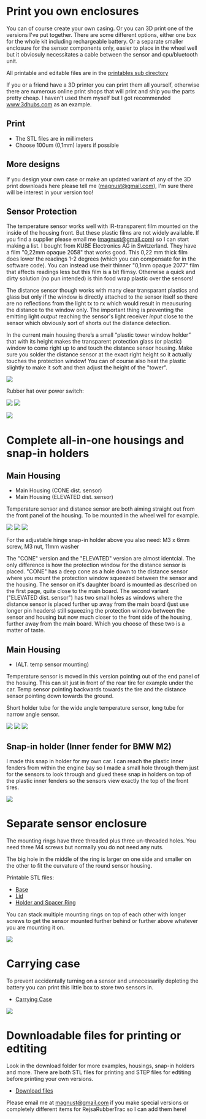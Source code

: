 # Print you own enclosures

You can of course create your own casing. Or you can 3D print one of the versions I've put together. There are some different options, either one box for the whole kit including rechargeable battery. Or a separate smaller enclosure for the sensor components only, easier to place in the wheel well but it obviosuly necessitates a cable between the sensor and cpu/bluetooth unit.

All printable and editable files are in the <a href=printables/>printables sub directory</a>  

If you or a friend have a 3D printer you can print them all yourself, otherwise there are numerous online print shops that will print and ship you the parts pretty cheap. I haven't used them myself but I got recommended www.3dhubs.com as an example.

## Print 

- The STL files are in millimeters  
- Choose 100um (0,1mm) layers if possible  

## More designs

If you design your own case or make an updated variant of any of the 3D print downloads here please tell me (magnust@gmail.com), I'm sure there will be interest in your version too!

## Sensor Protection

The temperature sensor works well with IR-transparent film mounted on the inside of the housing front. But these plastic films are not widely available. If you find a supplier please email me (magnust@gmail.com) so I can start making a list. I bought from KUBE Electronics AG in Switzerland. They have a film "0,22mm opaque 2058" that works good. This 0,22 mm thick film does lower the readings 1-2 degrees (which you can compensate for in the software code). You can instead use their thinner "0,1mm opaque 2077" film that affects readings less but this film is a bit flimsy. Otherwise a quick and dirty solution (no pun intended) is thin food wrap plastic over the sensors!  

The distance sensor though works with many clear transparant plastics and glass but only if the window is directly attached to the sensor itself so there are no reflections from the light tx to rx which would result in meausuring the distance to the window only. The important thing is preventing the emitting light _output_ reaching the sensor's light receiver _input_ close to the sensor which obviously sort of shorts out the distance detection. 

In the current main housing there’s a small “plastic tower window holder” that with its height makes the transparent protection glass (or plastic) window to come right up to and touch the distance sensor housing. Make sure you solder the distance sensor at the exact right height so it actually touches the protection window! You can of course also heat the plastic slightly to make it soft and then adjust the height of the "tower".  
    
<img src=images/Windows%20and%20LED-filaments.jpg>

Rubber hat over power switch:  
  
<img src=images/switch%20rubber%20hat%20(cut%20down).jpg>  <img src=images/switch%20rubber%20hat%20(pull%20through).jpg>  
  
<img src=images/main%20housing%20lids.jpg> 
  
# Complete all-in-one housings and snap-in holders

## Main Housing 

- Main Housing (CONE dist. sensor)
- Main Housing (ELEVATED dist. sensor)
  
Temperature sensor and distance sensor are both aiming straight out from the front panel of the housing. To be mounted in the wheel well for example.
  
<img src=images/cone_and_snapin_0.jpg>  
<img src=images/cone_and_snapin_1.jpg>  
<img src=images/cone_and_snapin_2.jpg>  

For the adjustable hinge snap-in holder above you also need: M3 x 6mm screw, M3 nut, 11mm washer  

The "CONE" version and the "ELEVATED" version are almost identcial. The only difference is how the protection window for the distance sensor is placed. "CONE" has a deep cone as a hole down to the distance sensor where you mount the protection window squeezed between the sensor and the housing. The sensor on it's daughter board is mounted as described on the first page, quite close to the main board. The second variant ("ELEVATED dist. sensor") has two small holes as windows where the distance sensor is placed further up away from the main board (just use longer pin headers) still squeezing the protection window between the sensor and housing but now much closer to the front side of the housing, further away from the main board. Which you choose of these two is a matter of taste.
  
## Main Housing 
  
- (ALT. temp sensor mounting)
  
Temperature sensor is moved in this version pointing out of the end panel of the hosuing. This can sit just in front of the rear tire for example under the car. Temp sensor pointing backwards towards the tire and the distance sensor pointing down towards the ground.  

Short holder tube for the wide angle temperature sensor, long tube for narrow angle sensor. 

<img src=images/under_car_0.jpg>  
<img src=images/under_car_1.jpg>  
<img src=images/under_car_2.jpg>  

## Snap-in holder (Inner fender for BMW M2) 
  
I made this snap in holder for my own car. I can reach the plastic inner fenders from within the engine bay so I made a small hole through them just for the sensors to look through and glued these snap in holders on top of the plastic inner fenders so the sensors view exactly the top of the front tires.  
  
<img src=images/bmw-inner-fender-snap-in-holder.jpg>
  
# Separate sensor enclosure

The mounting rings have three threaded plus three un-threaded holes. You need three M4 screws but normally you do not need any nuts. 

The big hole in the middle of the ring is larger on one side and smaller on the other to fit the curvature of the round sensor housing.  

Printable STL files:  
- <a href=printables/Minisensor%20Base.stl>Base</a>  
- <a href=printables/Minisensor%20Lid.stl>Lid</a>  
- <a href=printables/Minisensor%20Holder%20Ring.stl>Holder and Spacer Ring</a>  

You can stack multiple mounting rings on top of each other with longer screws to get the sensor mounted further behind or further above whatever you are mounting it on.  

<img src="images/minisensor.jpg">
  
  
# Carrying case  
  
To prevent accidentally turning on a sensor and unnecessarily depleting the battery you can print this little box to store two sensors in.

- <a href=printables/Carrying%20Case.stl>Carrying Case</a>  
  
<img src="images/carryingcase.jpg">  
    
  
# Downloadable files for printing or edtiting

Look in the download folder for more examples, housings, snap-in holders and more. There are both STL files for printing and STEP files for edtiting before printing your own versions.  

- <a href=printables/>Download files</a>  

Please email me at magnust@gmail.com if you make special versions or completely different items for RejsaRubberTrac so I can add them here!  

